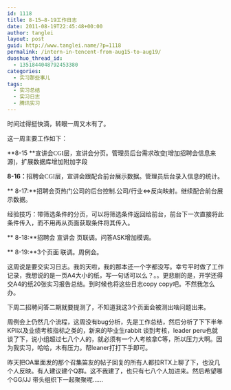 ```yaml
---
id: 1118
title: 8-15—8-19工作日志
date: 2011-08-19T22:45:48+00:00
author: tanglei
layout: post
guid: http://www.tanglei.name/?p=1118
permalink: /intern-in-tencent-from-aug15-to-aug19/
duoshuo_thread_id:
  - 1351844048792453380
categories:
  - 实习那些事儿
tags:
  - 实习总结
  - 实习日志
  - 腾讯实习
---
```

时间过得挺快滴，转眼一周又木有了。

这一周主要工作如下：

**8-15 **<span style="font-family: 宋体;">宣讲会</span><span style="font-family: 'Times New Roman';">CGI</span><span style="font-family: 宋体;">层，宣讲会分页。管理员后台需求改变</span><span style="font-family: 'Times New Roman';">[</span><span style="font-family: 宋体;">增加招聘会信息来源</span><span style="font-family: 'Times New Roman';">]</span><span style="font-family: 宋体;">，扩展数据库增加附加字段</span>

**8-16**<span style="font-family: 宋体;"><strong>：</strong>招聘会</span><span style="font-family: 'Times New Roman';">CGI</span><span style="font-family: 宋体;">层，宣讲会跟配合前台展示数据。管理员后台录入信息的统计。</span>

** 8-17:**招聘会页热门公司的后台控制.公司/行业<=>反向映射。继续配合前台展示数据。

经验技巧：带筛选条件的分页，可以将筛选条件返回给前台，前台下一次直接将此条件传入，而不用再从页面获取条件将其传入。

** 8-18:**招聘会 宣讲会 页联调。问答ASK增加模调。

** 8-19:**3<span style="font-family: 宋体;">个页面 联调。周例会。 </span>

这周说是要交实习日志。我的天啦，我的那本还一个字都没写。幸亏平时做了工作记录，我想说的是一页A4大小的纸，写一句话可以么？。。更悲剧的是，开学还得交A4的纸20张实习报告总结。到时候也将这些日志copy copy吧。不然我怎么办。
  
下周二招聘问答二期就要提测了，不知道我这3个页面会被测出啥问题出来。

周例会上仍然几个流程，这周没有bug分析，先是工作总结，然后分析了下下半年KPI以及业绩考核指标之类的，新来的毕业生rabbit 谈到考核，leader peru也就谈了下，说小组超过七八个人的，就必须有一个人考核拿C等，所以压力大啊。因为我实习，哈哈，木有压力。帮leaner打打下手即可。

昨天把OA里面发的那个召集笛友的帖子回复的所有人都拉RTX上聊了下，也没几个人反映。有人建议建个Q群。这不我建了，也只有七八个人加进来。然后希望哪个GG/JJ 带头组织下一起聚聚呢……